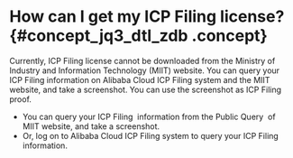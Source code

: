 # How can I get my ICP Filing license? {#concept_jq3_dtl_zdb .concept}

Currently, ICP Filing license cannot be downloaded from the Ministry of Industry and Information Technology \(MIIT\) website. You can query your ICP Filing information on Alibaba Cloud ICP Filing system and the MIIT website, and take a screenshot. You can use the screenshot as ICP Filing proof.

-   You can query your ICP Filing  information from the Public Query  of MIIT website, and take a screenshot.
-   Or, log on to Alibaba Cloud ICP Filing system to query your ICP Filing information.

